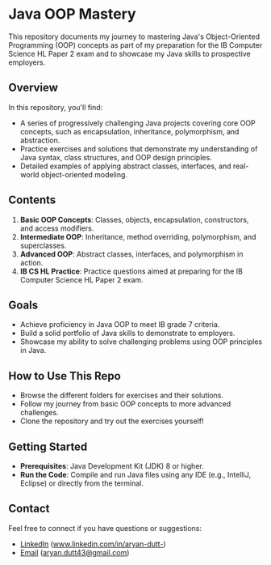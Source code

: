 # Java OOP Mastery

This repository documents my journey to mastering Java's Object-Oriented Programming (OOP) concepts as part of my preparation for the IB Computer Science HL Paper 2 exam and to showcase my Java skills to prospective employers.

## Overview

In this repository, you'll find:
- A series of progressively challenging Java projects covering core OOP concepts, such as encapsulation, inheritance, polymorphism, and abstraction.
- Practice exercises and solutions that demonstrate my understanding of Java syntax, class structures, and OOP design principles.
- Detailed examples of applying abstract classes, interfaces, and real-world object-oriented modeling.

## Contents
1. **Basic OOP Concepts**: Classes, objects, encapsulation, constructors, and access modifiers.
2. **Intermediate OOP**: Inheritance, method overriding, polymorphism, and superclasses.
3. **Advanced OOP**: Abstract classes, interfaces, and polymorphism in action.
4. **IB CS HL Practice**: Practice questions aimed at preparing for the IB Computer Science HL Paper 2 exam.

## Goals
- Achieve proficiency in Java OOP to meet IB grade 7 criteria.
- Build a solid portfolio of Java skills to demonstrate to employers.
- Showcase my ability to solve challenging problems using OOP principles in Java.

## How to Use This Repo
- Browse the different folders for exercises and their solutions.
- Follow my journey from basic OOP concepts to more advanced challenges.
- Clone the repository and try out the exercises yourself!

## Getting Started
- **Prerequisites**: Java Development Kit (JDK) 8 or higher.
- **Run the Code**: Compile and run Java files using any IDE (e.g., IntelliJ, Eclipse) or directly from the terminal.

## Contact
Feel free to connect if you have questions or suggestions:
- [LinkedIn](#) (www.linkedin.com/in/aryan-dutt-)
- [Email](mailto:#) (aryan.dutt43@gmail.com)

